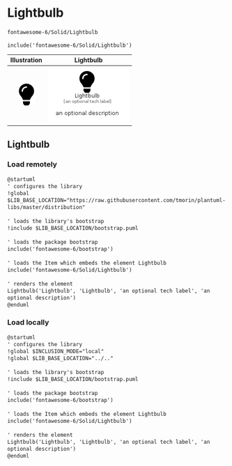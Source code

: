 # Lightbulb


```text
fontawesome-6/Solid/Lightbulb
```

```text
include('fontawesome-6/Solid/Lightbulb')
```



| Illustration | Lightbulb |
| :---: | :---: |
| ![illustration for Illustration](../../fontawesome-6/Solid/Lightbulb.png) | ![illustration for Lightbulb](../../fontawesome-6/Solid/Lightbulb.Local.png) |




## Lightbulb

### Load remotely
```plantuml
@startuml
' configures the library
!global $LIB_BASE_LOCATION="https://raw.githubusercontent.com/tmorin/plantuml-libs/master/distribution"

' loads the library's bootstrap
!include $LIB_BASE_LOCATION/bootstrap.puml

' loads the package bootstrap
include('fontawesome-6/bootstrap')

' loads the Item which embeds the element Lightbulb
include('fontawesome-6/Solid/Lightbulb')

' renders the element
Lightbulb('Lightbulb', 'Lightbulb', 'an optional tech label', 'an optional description')
@enduml
```

### Load locally
```plantuml
@startuml
' configures the library
!global $INCLUSION_MODE="local"
!global $LIB_BASE_LOCATION="../.."

' loads the library's bootstrap
!include $LIB_BASE_LOCATION/bootstrap.puml

' loads the package bootstrap
include('fontawesome-6/bootstrap')

' loads the Item which embeds the element Lightbulb
include('fontawesome-6/Solid/Lightbulb')

' renders the element
Lightbulb('Lightbulb', 'Lightbulb', 'an optional tech label', 'an optional description')
@enduml
```

